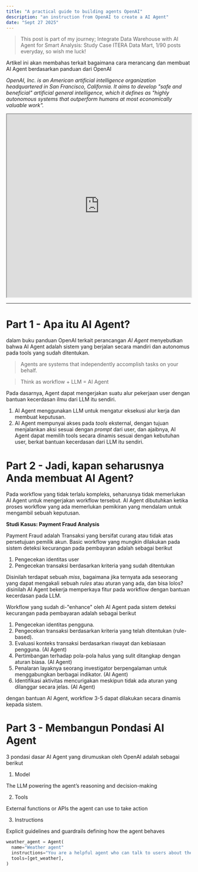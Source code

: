 ```yaml
---
title: "A practical guide to building agents OpenAI"
description: "an instruction from OpenAI to create a AI Agent"
date: "Sept 27 2025"
---
```


> This post is part of my journey; Integrate Data Warehouse with AI Agent for Smart Analysis: Study Case ITERA Data Mart, 1/90 posts everyday, so wish me luck!

Artikel ini akan membahas terkait bagaimana cara merancang dan membuat AI Agent berdasarkan panduan dari OpenAI

_OpenAI, Inc. is an American artificial intelligence organization headquartered in San Francisco, California. It aims to develop "safe and beneficial" artificial general intelligence, which it defines as "highly autonomous systems that outperform humans at most economically valuable work"._

<iframe width="100%" height="500" src="https://cdn.openai.com/business-guides-and-resources/a-practical-guide-to-building-agents.pdf"></iframe>

------

# Part 1 - Apa itu AI Agent?

dalam buku panduan OpenAI terkait perancangan _AI Agent_ menyebutkan bahwa AI Agent adalah sistem yang berjalan secara mandiri dan autonomus pada tools yang sudah ditentukan.

> Agents are systems that independently accomplish tasks on your behalf.

> Think as workflow + LLM = AI Agent

Pada dasarnya, Agent dapat mengerjakan suatu alur pekerjaan user dengan bantuan kecerdasan ilmu dari LLM itu sendiri.
1. AI Agent menggunakan LLM untuk mengatur eksekusi alur kerja dan membuat keputusan.
2. AI Agent mempunyai akses pada _tools_ eksternal, dengan tujuan menjalankan aksi sesuai dengan _prompt_ dari user, dan ajaibnya, AI Agent dapat memilih tools secara dinamis sesuai dengan kebutuhan user, berkat bantuan kecerdasan dari LLM itu sendiri.

# Part 2 - Jadi, kapan seharusnya Anda membuat AI Agent?

Pada workflow yang tidak terlalu kompleks, seharusnya tidak memerlukan AI Agent untuk mengerjakan workflow tersebut. AI Agent dibutuhkan ketika proses workflow yang ada memerlukan pemikiran yang mendalam untuk mengambil sebuah keputusan.

**Studi Kasus: Payment Fraud Analysis**

Payment Fraud adalah Transaksi yang bersifat curang atau tidak atas persetujuan pemilik akun.
Basic workflow yang mungkin dilakukan pada sistem deteksi kecurangan pada pembayaran adalah sebagai berikut
1. Pengecekan identitas user
2. Pengecekan transaksi berdasarkan kriteria yang sudah ditentukan

Disinilah terdapat sebuah _miss_, bagaimana jika ternyata ada seseorang yang dapat mengakali sebuah _rules_ atau aturan yang ada, dan bisa lolos? disinilah AI Agent bekerja memperkaya fitur pada workflow dengan bantuan kecerdasan pada LLM.

Workflow yang sudah di-"enhance" oleh AI Agent pada sistem deteksi kecurangan pada pembayaran adalah sebagai berikut
1. Pengecekan identitas pengguna.
2. Pengecekan transaksi berdasarkan kriteria yang telah ditentukan (rule-based).
3. Evaluasi konteks transaksi berdasarkan riwayat dan kebiasaan pengguna. (AI Agent)
4. Pertimbangan terhadap pola-pola halus yang sulit ditangkap dengan aturan biasa. (AI Agent)
5. Penalaran layaknya seorang investigator berpengalaman untuk menggabungkan berbagai indikator. (AI Agent)
6. Identifikasi aktivitas mencurigakan meskipun tidak ada aturan yang dilanggar secara jelas. (AI Agent)

dengan bantuan AI Agent, workflow 3-5 dapat dilakukan secara dinamis kepada sistem.

# Part 3 - Membangun Pondasi AI Agent

3 pondasi dasar AI Agent yang dirumuskan oleh OpenAI adalah sebagai berikut
1. Model

The LLM powering the agent’s reasoning and decision-making

2. Tools

External functions or APIs the agent can use to take action

3. Instructions

Explicit guidelines and guardrails defining how the agent behaves

```python
weather_agent = Agent(
  name="Weather agent"
  instructions="You are a helpful agent who can talk to users about the weather."
  tools=[get_weather],
)
```